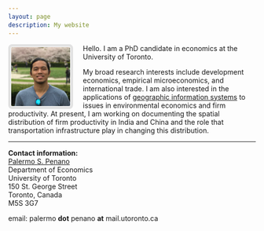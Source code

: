 ```yaml
---
layout: page
description: My website
---
```


<img height="120" width="120" style="padding:1px; border: 5px solid #E2E2E2; border-radius:8px; margin-right: 20px" align="left" src="images/profile_pic_cropped.jpeg">
Hello. I am a PhD candidate in economics at the University of Toronto.

My broad research interests include development economics, empirical microeconomics, and international trade. I am also interested in the applications of [geographic information systems][1] to issues in environmental economics and firm productivity. At present, I am working on documenting the spatial distribution of firm productivity in India and China and the role that transportation infrastructure play in changing this distribution.

___
**Contact information:** <br/>
[Palermo S. Penano](https://www.economics.utoronto.ca/index.php/index/person/gradStudent/1000955) <br/>
Department of Economics <br/>
University of Toronto <br/>
150 St. George Street <br/>
Toronto, Canada <br/>
M5S 3G7 <br/>

email: palermo **dot** penano **at** mail.utoronto.ca <br/>



<!-- Last update: November 2016 -->

[1]: https://en.wikipedia.org/wiki/Geographic_information_system